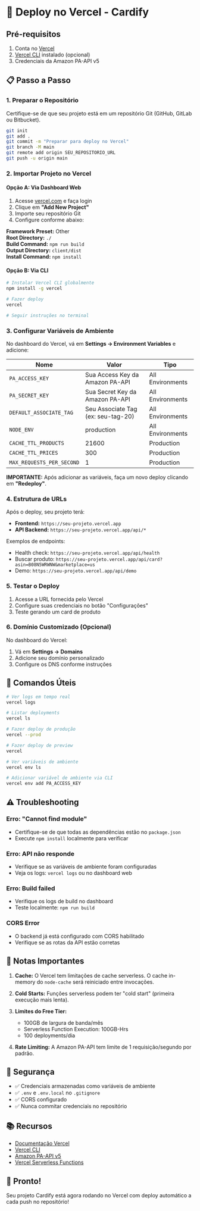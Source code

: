 # 🚀 Deploy no Vercel - Cardify

## Pré-requisitos

1. Conta no [Vercel](https://vercel.com)
2. [Vercel CLI](https://vercel.com/cli) instalado (opcional)
3. Credenciais da Amazon PA-API v5

## 📋 Passo a Passo

### 1. Preparar o Repositório

Certifique-se de que seu projeto está em um repositório Git (GitHub, GitLab ou Bitbucket).

```bash
git init
git add .
git commit -m "Preparar para deploy no Vercel"
git branch -M main
git remote add origin SEU_REPOSITORIO_URL
git push -u origin main
```

### 2. Importar Projeto no Vercel

#### Opção A: Via Dashboard Web

1. Acesse [vercel.com](https://vercel.com) e faça login
2. Clique em **"Add New Project"**
3. Importe seu repositório Git
4. Configure conforme abaixo:

**Framework Preset:** Other  
**Root Directory:** `./`  
**Build Command:** `npm run build`  
**Output Directory:** `client/dist`  
**Install Command:** `npm install`

#### Opção B: Via CLI

```bash
# Instalar Vercel CLI globalmente
npm install -g vercel

# Fazer deploy
vercel

# Seguir instruções no terminal
```

### 3. Configurar Variáveis de Ambiente

No dashboard do Vercel, vá em **Settings → Environment Variables** e adicione:

| Nome | Valor | Tipo |
|------|-------|------|
| `PA_ACCESS_KEY` | Sua Access Key da Amazon PA-API | All Environments |
| `PA_SECRET_KEY` | Sua Secret Key da Amazon PA-API | All Environments |
| `DEFAULT_ASSOCIATE_TAG` | Seu Associate Tag (ex: seu-tag-20) | All Environments |
| `NODE_ENV` | production | All Environments |
| `CACHE_TTL_PRODUCTS` | 21600 | Production |
| `CACHE_TTL_PRICES` | 300 | Production |
| `MAX_REQUESTS_PER_SECOND` | 1 | Production |

**IMPORTANTE:** Após adicionar as variáveis, faça um novo deploy clicando em **"Redeploy"**.

### 4. Estrutura de URLs

Após o deploy, seu projeto terá:

- **Frontend:** `https://seu-projeto.vercel.app`
- **API Backend:** `https://seu-projeto.vercel.app/api/*`

Exemplos de endpoints:
- Health check: `https://seu-projeto.vercel.app/api/health`
- Buscar produto: `https://seu-projeto.vercel.app/api/card?asin=B08N5WRWNW&marketplace=us`
- Demo: `https://seu-projeto.vercel.app/api/demo`

### 5. Testar o Deploy

1. Acesse a URL fornecida pelo Vercel
2. Configure suas credenciais no botão "Configurações"
3. Teste gerando um card de produto

### 6. Domínio Customizado (Opcional)

No dashboard do Vercel:
1. Vá em **Settings → Domains**
2. Adicione seu domínio personalizado
3. Configure os DNS conforme instruções

## 🔧 Comandos Úteis

```bash
# Ver logs em tempo real
vercel logs

# Listar deployments
vercel ls

# Fazer deploy de produção
vercel --prod

# Fazer deploy de preview
vercel

# Ver variáveis de ambiente
vercel env ls

# Adicionar variável de ambiente via CLI
vercel env add PA_ACCESS_KEY
```

## ⚠️ Troubleshooting

### Erro: "Cannot find module"
- Certifique-se de que todas as dependências estão no `package.json`
- Execute `npm install` localmente para verificar

### Erro: API não responde
- Verifique se as variáveis de ambiente foram configuradas
- Veja os logs: `vercel logs` ou no dashboard web

### Erro: Build failed
- Verifique os logs de build no dashboard
- Teste localmente: `npm run build`

### CORS Error
- O backend já está configurado com CORS habilitado
- Verifique se as rotas da API estão corretas

## 📝 Notas Importantes

1. **Cache:** O Vercel tem limitações de cache serverless. O cache in-memory do `node-cache` será reiniciado entre invocações.

2. **Cold Starts:** Funções serverless podem ter "cold start" (primeira execução mais lenta).

3. **Limites do Free Tier:**
   - 100GB de largura de banda/mês
   - Serverless Function Execution: 100GB-Hrs
   - 100 deployments/dia

4. **Rate Limiting:** A Amazon PA-API tem limite de 1 requisição/segundo por padrão.

## 🔐 Segurança

- ✅ Credenciais armazenadas como variáveis de ambiente
- ✅ `.env` e `.env.local` no `.gitignore`
- ✅ CORS configurado
- ✅ Nunca commitar credenciais no repositório

## 📚 Recursos

- [Documentação Vercel](https://vercel.com/docs)
- [Vercel CLI](https://vercel.com/docs/cli)
- [Amazon PA-API v5](https://webservices.amazon.com/paapi5/documentation/)
- [Vercel Serverless Functions](https://vercel.com/docs/functions/serverless-functions)

## 🎉 Pronto!

Seu projeto Cardify está agora rodando no Vercel com deploy automático a cada push no repositório!

